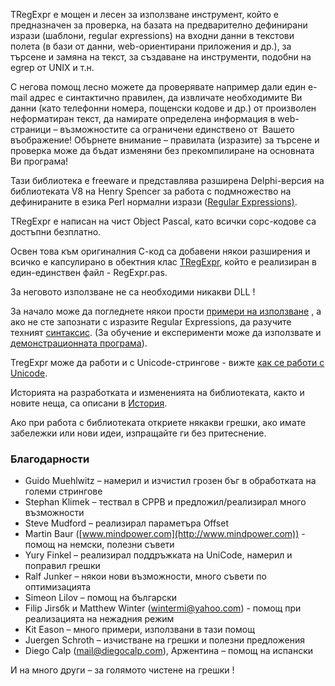 TRegExpr е мощен и лесен за използване инструмент, който е предназначен
за проверка, на базата на предварително дефинирани изрази (шаблони,
regular expressions) на входни данни в текстови полета (в бази от данни,
web-ориентирани приложения и др.), за търсене и замяна на текст, за
създаване на инструменти, подобни на egrep от UNIX и т.н.

С негова помощ лесно можете да проверявате например дали един e-mail
адрес е синтактично правилен, да извличате необходимите Ви данни (като
телефонни номера, пощенски кодове и др.) от произволен неформатиран
текст, да намирате определена информация в web-страници – възможностите
са ограничени единствено от  Вашето въображение! Обърнете внимание –
правилата (изразите) за търсене и проверка може да бъдат изменяни без
прекомпилиране на основната Ви програма!

Тази библиотека е freeware и представлява разширена Delphi-версия на
библиотеката V8 на Henry Spencer за работа с подмножество на
дефинираните в езика Perl нормални изрази ([Regular
Expressions)](regexp_syntax.html).

TRegExpr е написан на чист Object Pascal, като всички сорс-кодове са
достъпни безплатно.

Освен това към оригиналния С-код са добавени някои разширения и всичко е
капсулирано в обектния клас [TRegExpr](tregexpr_interface.html), който
е реализиран в един-единствен файл - RegExpr.pas.

За неговото използване не са необходими никакви DLL !

За начало може да погледнете някои прости [примери на
използване](demos.html) , а ако не сте запознати с изразите Regular
Expressions, да разучите техният [синтаксис](regexp_syntax.html). (За
обучение и експерименти може да използвате и [демонстрационната
програма](tregexpr_testrexp.html)).

TregExpr може да работи и с Unicode-стрингове - вижте [как се работи с
Unicode](tregexpr_interface.html#unicode).

Историята на разработката и измененията на библиотеката, както и новите
неща, са описани в [История](../posts/bg/tregexpr_history/).

Ако при работа с библиотеката откриете някакви грешки, ако имате
забележки или нови идеи, изпращайте ги без притеснение.

### Благодарности

* Guido Muehlwitz – намерил и изчистил грозен бъг в обработката на големи стрингове
* Stephan Klimek – тествал в CPPB и предложил/реализирал много възможности
* Steve Mudford – реализирал параметъра Offset
* Martin Baur ([www.mindpower.com](http://www.mindpower.com)) - помощ на
немски, полезни съвети
* Yury Finkel – реализирал поддръжката на UniCode, намерил и поправил грешки
* Ralf Junker – някои нови възможности, много съвети по оптимизацията
* Simeon Lilov – помощ на български
* Filip Jirsбk и Matthew Winter (wintermi@yahoo.com) - помощ при реализацията на нежадния режим
* Kit Eason – много примери, използвани в тази помощ
* Juergen Schroth – изчистване на грешки и полезни предложения
* Diego Calp (mail@diegocalp.com), Аржентина – помощ на испански

И на много други – за голямото чистене на грешки !

 
